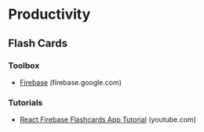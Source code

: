 # Productivity

## Flash Cards

### Toolbox
* [Firebase](https://firebase.google.com/) (firebase.google.com)

### Tutorials
* [React Firebase Flashcards App Tutorial](https://www.youtube.com/watch?v=pKCAtlsn1Eo) (youtube.com)
